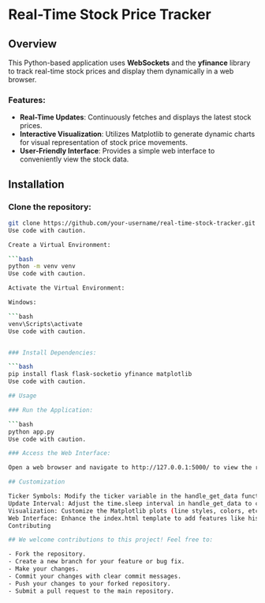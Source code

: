 # Real-Time Stock Price Tracker
## Overview

This Python-based application uses **WebSockets** and the **yfinance** library to track real-time stock prices and display them dynamically in a web browser.

### Features:

- **Real-Time Updates**:  Continuously fetches and displays the latest stock prices.
- **Interactive Visualization**: Utilizes Matplotlib to generate dynamic charts for visual representation of stock price movements.
- **User-Friendly Interface**: Provides a simple web interface to conveniently view the stock data.


## Installation

### Clone the repository:

```bash
git clone https://github.com/your-username/real-time-stock-tracker.git
Use code with caution.

Create a Virtual Environment:

```bash
python -m venv venv
Use code with caution.

Activate the Virtual Environment:

Windows:

```bash
venv\Scripts\activate
Use code with caution.


### Install Dependencies:   

```bash
pip install flask flask-socketio yfinance matplotlib
Use code with caution.

## Usage

### Run the Application:

```bash
python app.py
Use code with caution.

### Access the Web Interface:

Open a web browser and navigate to http://127.0.0.1:5000/ to view the real-time stock price tracker.

## Customization

Ticker Symbols: Modify the ticker variable in the handle_get_data function to track different stocks.
Update Interval: Adjust the time.sleep interval in handle_get_data to control the frequency of price updates.
Visualization: Customize the Matplotlib plots (line styles, colors, etc.) to your preference.
Web Interface: Enhance the index.html template to add features like historical data, technical indicators, or alerts.
Contributing

## We welcome contributions to this project! Feel free to:

- Fork the repository.
- Create a new branch for your feature or bug fix.
- Make your changes.
- Commit your changes with clear commit messages.
- Push your changes to your forked repository.
- Submit a pull request to the main repository.
